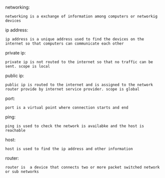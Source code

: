 networking:

    networking is a exchange of information among computers or networkig devices
    
ip address:

    ip address is a unique address used to find the devices on the internet so that computers can communicate each other
    
 private ip:
 
    private ip is not routed to the internet so that no traffic can be sent. scope is local 
    
public ip:

    public ip is routed to the internet and is assigned to the network router provide by internet service provider. scope is global
    
port:

    port is a virtual point where connection starts and end
    
ping:

    ping is used to check the network is availabke and the host is reachable
    
host:

    host is used to find the ip address and other information
    
router:

    router is  a device that connects two or more packet switched network or sub networks

    
    
